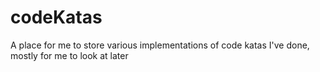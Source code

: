 codeKatas
=========

A place for me to store various implementations of code katas I've done, mostly for me to look at later
